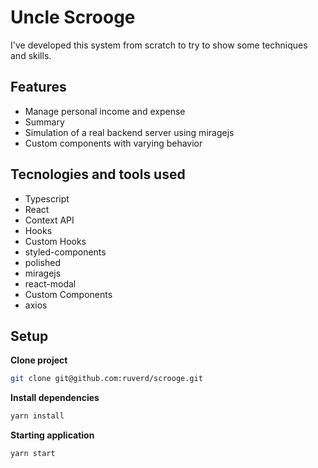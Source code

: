 # Uncle Scrooge
I've developed this system from scratch to try to show some techniques and skills.

## Features
- Manage personal income and expense
- Summary
- Simulation of a real backend server using miragejs
- Custom components with varying behavior

## Tecnologies and tools used
- Typescript
- React
- Context API
- Hooks
- Custom Hooks
- styled-components
- polished
- miragejs
- react-modal
- Custom Components
- axios

## Setup
**Clone project**

```bash
git clone git@github.com:ruverd/scrooge.git
```

**Install dependencies**

```bash
yarn install
```

**Starting application**

```bash
yarn start
```
